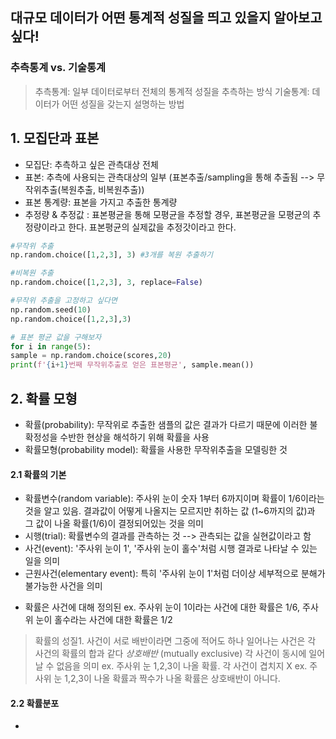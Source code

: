 ## 대규모 데이터가 어떤 통계적 성질을 띄고 있을지 알아보고 싶다!
### 추측통계 vs. 기술통계
> 추측통계: 일부 데이터로부터 전체의 통계적 성질을 추측하는 방식
> 기술통계: 데이터가 어떤 성질을 갖는지 설명하는 방법


## 1. 모집단과 표본
- 모집단: 추측하고 싶은 관측대상 전체
- 표본: 추측에 사용되는 관측대상의 일부  (표본추출/sampling을 통해 추출됨 --> 무작위추출(복원추출, 비복원추출))
- 표본 통계량: 표본을 가지고 추출한 통계량
- 추정량 & 추정값 : 표본평균을 통해 모평균을 추정할 경우, 표본평균을 모평균의 추정량이라고 한다. 표본평균의 실제값을 추정갓이라고 한다.

``` python
#무작위 추출 
np.random.choice([1,2,3], 3) #3개를 복원 추출하기

#비복원 추출
np.random.choice([1,2,3], 3, replace=False)

#무작위 추출을 고정하고 싶다면
np.random.seed(10)
np.random.choice([1,2,3],3)
```


``` python
# 표본 평균 값을 구해보자
for i in range(5):
sample = np.random.choice(scores,20)
print(f'{i+1}번째 무작위추출로 얻은 표본평균', sample.mean())
```


## 2. 확률 모형
- 확률(probability): 무작위로 추출한 샘플의 값은 결과가 다르기 때문에 이러한 불확정성을 수반한 현상을 해석하기 위해 확률을 사용
- 확률모형(probability model): 확률을 사용한 무작위추출을 모델링한 것


#### 2.1 확률의 기본

- 확률변수(random variable): 주사위 눈이 숫자 1부터 6까지이며 확률이 1/6이라는 것을 알고 있음. 결과값이 어떻게 나올지는 모르지만 취하는 값 (1~6까지의 값)과 그 값이 나올 확률(1/6)이 결정되어있는 것을 의미
- 시행(trial): 확률변수의 결과를 관측하는 것 --> 관측되는 값을 실현값이라고 함
- 사건(event): '주사위 눈이 1', '주사위 눈이 홀수'처럼 시행 결과로 나타날 수 있는 일을 의미
- 근원사건(elementary event): 특히 '주사위 눈이 1'처럼 더이상 세부적으로 분해가 불가능한 사건을 의미
* 확률은 사건에 대해 정의된 ex. 주사위 눈이 1이라는 사건에 대한 확률은 1/6, 주사위 눈이 홀수라는 사건에 대한 확률은 1/2
> 확률의 성질1. 사건이 서로 배반이라면 그중에 적어도 하나 일어나는 사건은 각 사건의 확률의 합과 같다
> *상호배반* (mutually exclusive) 각 사건이 동시에 일어날 수 없음을 의미
> ex.  주사위 눈 1,2,3이 나올 확률. 각 사건이 겹치지 X
> ex.  주사위 눈 1,2,3이 나올 확률과 짝수가 나올 확률은 상호배반이 아니다. 


#### 2.2 확률분포
- 





